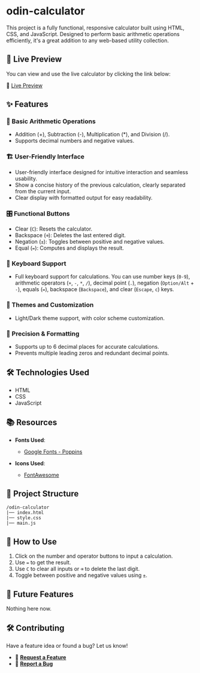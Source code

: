 # odin-calculator

This project is a fully functional, responsive calculator built using HTML, CSS, and JavaScript. Designed to perform basic arithmetic operations efficiently, it's a great addition to any web-based utility collection.

## 🚀 Live Preview

You can view and use the live calculator by clicking the link below:

🔗 [Live Preview](https://issakass.github.io/odin-calculator/)

## ✨ Features

### 🧮 Basic Arithmetic Operations

- Addition (+), Subtraction (-), Multiplication (\*), and Division (/).
- Supports decimal numbers and negative values.

### 🏗️ User-Friendly Interface

- User-friendly interface designed for intuitive interaction and seamless usability.
- Show a concise history of the previous calculation, clearly separated from the current input.
- Clear display with formatted output for easy readability.

### 🎛️ Functional Buttons

- Clear (`C`): Resets the calculator.
- Backspace (`⌫`): Deletes the last entered digit.
- Negation (`±`): Toggles between positive and negative values.
- Equal (`=`): Computes and displays the result.

### 🎹 Keyboard Support

- Full keyboard support for calculations. You can use number keys (`0-9`), arithmetic operators (`+`, `-`, `*`, `/`), decimal point (`.`), negation (`Option/Alt` + `-`), equals (`=`), backspace (`Backspace`), and clear (`Escape`, `c`) keys.

### 🎨 Themes and Customization

- Light/Dark theme support, with color scheme customization.

### 📐 Precision & Formatting

- Supports up to 6 decimal places for accurate calculations.
- Prevents multiple leading zeros and redundant decimal points.

## 🛠️ Technologies Used

- HTML
- CSS
- JavaScript

## 📚 Resources

- **Fonts Used**:

  - [Google Fonts - Poppins](https://fonts.google.com/specimen/Poppins)

- **Icons Used**:
  - [FontAwesome](https://fontawesome.com/)

## 📂 Project Structure

```
/odin-calculator
|── index.html
|── style.css
|── main.js
```

## 🚀 How to Use

1. Click on the number and operator buttons to input a calculation.
2. Use `=` to get the result.
3. Use `C` to clear all inputs or `⌫` to delete the last digit.
4. Toggle between positive and negative values using `±`.

## 🔮 Future Features

Nothing here now.

## 🛠️ Contributing

Have a feature idea or found a bug? Let us know!

- 📌 **[Request a Feature](https://github.com/issakass/odin-calculator/issues/new?assignees=&labels=enhancement&template=feature_request.md&title=)**
- 🐞 **[Report a Bug](https://github.com/issakass/odin-calculator/issues/new?assignees=&labels=bug&template=bug_report.md&title=)**
